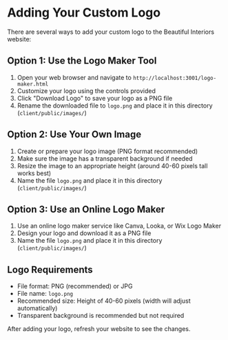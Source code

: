 # Adding Your Custom Logo

There are several ways to add your custom logo to the Beautiful Interiors website:

## Option 1: Use the Logo Maker Tool

1. Open your web browser and navigate to `http://localhost:3001/logo-maker.html`
2. Customize your logo using the controls provided
3. Click "Download Logo" to save your logo as a PNG file
4. Rename the downloaded file to `logo.png` and place it in this directory (`client/public/images/`)

## Option 2: Use Your Own Image

1. Create or prepare your logo image (PNG format recommended)
2. Make sure the image has a transparent background if needed
3. Resize the image to an appropriate height (around 40-60 pixels tall works best)
4. Name the file `logo.png` and place it in this directory (`client/public/images/`)

## Option 3: Use an Online Logo Maker

1. Use an online logo maker service like Canva, Looka, or Wix Logo Maker
2. Design your logo and download it as a PNG file
3. Name the file `logo.png` and place it in this directory (`client/public/images/`)

## Logo Requirements

- File format: PNG (recommended) or JPG
- File name: `logo.png`
- Recommended size: Height of 40-60 pixels (width will adjust automatically)
- Transparent background is recommended but not required

After adding your logo, refresh your website to see the changes. 